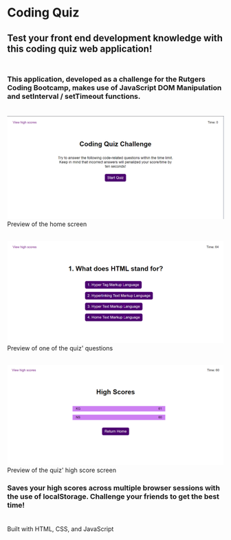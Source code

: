 # Coding Quiz

## Test your front end development knowledge with this coding quiz web application! <br> <br>

### This application, developed as a challenge for the Rutgers Coding Bootcamp,  makes use of JavaScript DOM Manipulation and setInterval / setTimeout functions. <br> <br>

![Screenshot of quiz home screen](./assets/img/code-quiz-home.PNG) <br>
Preview of the home screen <br> <br>

![Screenshot of quiz question](./assets/img/code-quiz-question.PNG) <br>
Preview of one of the quiz' questions <br> <br>

![Screenshot of highscore screen](./assets/img/code-quiz-hs.PNG) <br>
Preview of the quiz' high score screen <br>

### Saves your high scores across multiple browser sessions with the use of localStorage. Challenge your friends to get the best time! <br> <br>

Built with HTML, CSS, and JavaScript